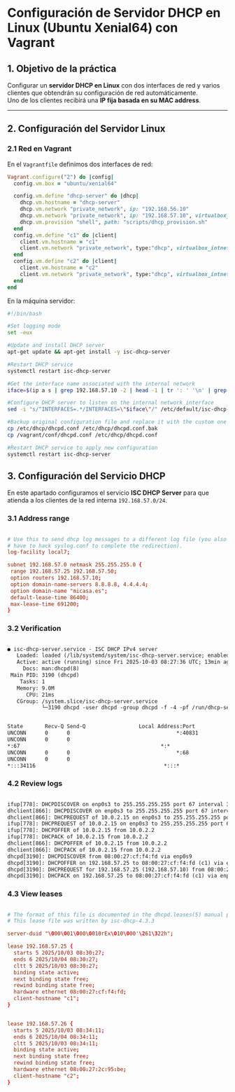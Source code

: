 # Configuración de Servidor DHCP en Linux (Ubuntu Xenial64) con Vagrant

## 1. Objetivo de la práctica

Configurar un **servidor DHCP en Linux** con dos interfaces de red y varios clientes que obtendrán su configuración de red automáticamente.  
Uno de los clientes recibirá una **IP fija basada en su MAC address**.

---

## 2. Configuración del Servidor Linux

### 2.1 Red en Vagrant

En el `Vagrantfile` definimos dos interfaces de red:

```ruby
Vagrant.configure("2") do |config|
  config.vm.box = "ubuntu/xenial64"

  config.vm.define "dhcp-server" do |dhcp|
    dhcp.vm.hostname = "dhcp-server"
    dhcp.vm.network "private_network", ip: "192.168.56.10"
    dhcp.vm.network "private_network", ip: "192.168.57.10", virtualbox_intnet: "dhcpnet"
    dhcp.vm.provision "shell", path: "scripts/dhcp_provision.sh"
  end
  config.vm.define "c1" do |client|
    client.vm.hostname = "c1"
    client.vm.network "private_network", type:"dhcp", virtualbox_intnet: "dhcpnet"
  end
  config.vm.define "c2" do |client|
    client.vm.hostname = "c2"
    client.vm.network "private_network", type:"dhcp", virtualbox_intnet: "dhcpnet"
  end
end
```

En la máquina servidor:

```bash
#!/bin/bash

#Set logging mode
set -eux

#Update and install DHCP server
apt-get update && apt-get install -y isc-dhcp-server

#Restart DHCP service
systemctl restart isc-dhcp-server

#Get the interface name associated with the internal network
iface=$(ip a s | grep 192.168.57.10 -2 | head -1 | tr ': ' '\n' | grep enp)

#Configure DHCP server to listen on the internal network interface
sed -i "s/^INTERFACES=.*/INTERFACES=\"$iface\"/" /etc/default/isc-dhcp-server

#Backup original configuration file and replace it with the custom one
cp /etc/dhcp/dhcpd.conf /etc/dhcp/dhcpd.conf.bak
cp /vagrant/conf/dhcpd.conf /etc/dhcp/dhcpd.conf

#Restart DHCP service to apply new configuration
systemctl restart isc-dhcp-server

```

## 3. Configuración del Servicio DHCP

En este apartado configuramos el servicio **ISC DHCP Server** para que atienda a los clientes de la red interna `192.168.57.0/24`.

### 3.1 Address range

```conf

# Use this to send dhcp log messages to a different log file (you also
# have to hack syslog.conf to complete the redirection).
log-facility local7;

subnet 192.168.57.0 netmask 255.255.255.0 {
 range 192.168.57.25 192.168.57.50;
 option routers 192.168.57.10;
 option domain-name-servers 8.8.8.8, 4.4.4.4;
 option domain-name "micasa.es";
 default-lease-time 86400;
 max-lease-time 691200;
}

```

### 3.2 Verification

```txt

● isc-dhcp-server.service - ISC DHCP IPv4 server
   Loaded: loaded (/lib/systemd/system/isc-dhcp-server.service; enabled; vendor preset: enabled)
   Active: active (running) since Fri 2025-10-03 08:27:36 UTC; 13min ago
     Docs: man:dhcpd(8)
 Main PID: 3190 (dhcpd)
    Tasks: 1
   Memory: 9.0M
      CPU: 21ms
   CGroup: /system.slice/isc-dhcp-server.service
           └─3190 dhcpd -user dhcpd -group dhcpd -f -4 -pf /run/dhcp-server/dhcpd.pid -cf /etc/dhcp/dhcpd.conf

```

```txt

State       Recv-Q Send-Q                 Local Address:Port                                Peer Address:Port
UNCONN      0      0                                  *:40831                                          *:*
UNCONN      0      0
*:67                                             *:*
UNCONN      0      0                                  *:68                                             *:*
UNCONN      0      0
*:::34116                                         *:::*

```

### 4.2 Review logs

```txt

ifup[778]: DHCPDISCOVER on enp0s3 to 255.255.255.255 port 67 interval 3 (xid=0x7c520b36)
dhclient[866]: DHCPDISCOVER on enp0s3 to 255.255.255.255 port 67 interval 3 (xid=0x7c520b36)
dhclient[866]: DHCPREQUEST of 10.0.2.15 on enp0s3 to 255.255.255.255 port 67 (xid=0x360b527c)
ifup[778]: DHCPREQUEST of 10.0.2.15 on enp0s3 to 255.255.255.255 port 67 (xid=0x360b527c)
ifup[778]: DHCPOFFER of 10.0.2.15 from 10.0.2.2
ifup[778]: DHCPACK of 10.0.2.15 from 10.0.2.2
dhclient[866]: DHCPOFFER of 10.0.2.15 from 10.0.2.2
dhclient[866]: DHCPACK of 10.0.2.15 from 10.0.2.2
dhcpd[3190]: DHCPDISCOVER from 08:00:27:cf:f4:fd via enp0s9
dhcpd[3190]: DHCPOFFER on 192.168.57.25 to 08:00:27:cf:f4:fd (c1) via enp0s9
dhcpd[3190]: DHCPREQUEST for 192.168.57.25 (192.168.57.10) from 08:00:27:cf:f4:fd (c1) via enp0s9
dhcpd[3190]: DHCPACK on 192.168.57.25 to 08:00:27:cf:f4:fd (c1) via enp0s9

```

### 4.3 View leases

```conf

# The format of this file is documented in the dhcpd.leases(5) manual page.
# This lease file was written by isc-dhcp-4.3.3

server-duid "\000\001\000\0010rEx\010\000'\261\322h";

lease 192.168.57.25 {
  starts 5 2025/10/03 08:30:27;
  ends 6 2025/10/04 08:30:27;
  cltt 5 2025/10/03 08:30:27;
  binding state active;
  next binding state free;
  rewind binding state free;
  hardware ethernet 08:00:27:cf:f4:fd;
  client-hostname "c1";
}

```

```conf

lease 192.168.57.26 {
  starts 5 2025/10/03 08:34:11;
  ends 6 2025/10/04 08:34:11;
  cltt 5 2025/10/03 08:34:11;
  binding state active;
  next binding state free;
  rewind binding state free;
  hardware ethernet 08:00:27:2c:95:be;
  client-hostname "c2";
}

```
